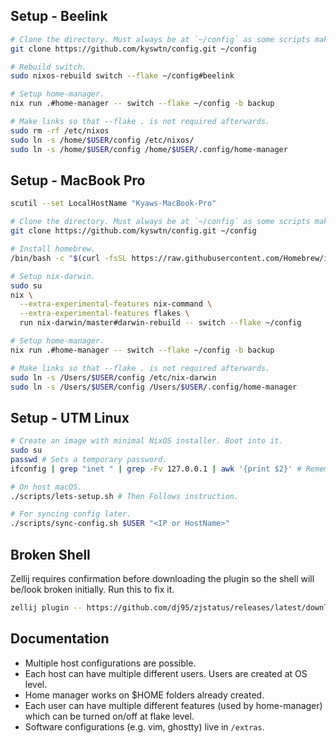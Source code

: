 ## Setup - Beelink

```sh
# Clone the directory. Must always be at `~/config` as some scripts make such an assumption.
git clone https://github.com/kyswtn/config.git ~/config

# Rebuild switch.
sudo nixos-rebuild switch --flake ~/config#beelink

# Setup home-manager.
nix run .#home-manager -- switch --flake ~/config -b backup

# Make links so that --flake . is not required afterwards.
sudo rm -rf /etc/nixos
sudo ln -s /home/$USER/config /etc/nixos/
sudo ln -s /home/$USER/config /home/$USER/.config/home-manager
```

## Setup - MacBook Pro

```sh
scutil --set LocalHostName "Kyaws-MacBook-Pro"

# Clone the directory. Must always be at `~/config` as some scripts make such an assumption.
git clone https://github.com/kyswtn/config.git ~/config

# Install homebrew.
/bin/bash -c "$(curl -fsSL https://raw.githubusercontent.com/Homebrew/install/HEAD/install.sh)"

# Setup nix-darwin.
sudo su
nix \
  --extra-experimental-features nix-command \
  --extra-experimental-features flakes \
  run nix-darwin/master#darwin-rebuild -- switch --flake ~/config

# Setup home-manager.
nix run .#home-manager -- switch --flake ~/config -b backup

# Make links so that --flake . is not required afterwards.
sudo ln -s /Users/$USER/config /etc/nix-darwin
sudo ln -s /Users/$USER/config /Users/$USER/.config/home-manager
```

## Setup - UTM Linux

```sh
# Create an image with minimal NixOS installer. Boot into it.
sudo su
passwd # Sets a temporary password.
ifconfig | grep "inet " | grep -Fv 127.0.0.1 | awk '{print $2}' # Remember Machine's IP.

# On host macOS.
./scripts/lets-setup.sh # Then Follows instruction.

# For syncing config later.
./scripts/sync-config.sh $USER "<IP or HostName>"
```

## Broken Shell

Zellij requires confirmation before downloading the plugin so the shell will be/look broken initially. Run this to fix it.

```sh
zellij plugin -- https://github.com/dj95/zjstatus/releases/latest/download/zjstatus.wasm
```

## Documentation

- Multiple host configurations are possible.
- Each host can have multiple different users. Users are created at OS level.
- Home manager works on $HOME folders already created.
- Each user can have multiple different features (used by home-manager) which can be turned on/off at flake level.
- Software configurations (e.g. vim, ghostty) live in `/extras`.
